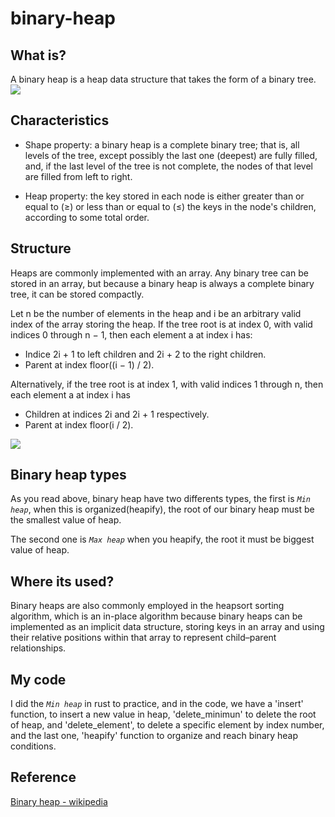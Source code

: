# binary-heap

## What is? 

A binary heap is a heap data structure that takes the form of a binary tree.
<img src="https://i.imgur.com/HNLQQ2A.png">

## Characteristics

- Shape property: a binary heap is a complete binary tree; that is, all levels of the tree, except possibly the last one (deepest) are fully filled, and, if the last level of the tree is not complete, the nodes of that level are filled from left to right.

- Heap property: the key stored in each node is either greater than or equal to (≥) or less than or equal to (≤) the keys in the node's children, according to some total order.

## Structure

Heaps are commonly implemented with an array. Any binary tree can be stored in an array, but because a binary heap is always a complete binary tree, it can be stored compactly.

Let n be the number of elements in the heap and i be an arbitrary valid index of the array storing the heap. If the tree root is at index 0, with valid indices 0 through n − 1, then each element a at index i has:

- Indice 2i + 1 to left children and 2i + 2 to the right children.
- Parent at index floor((i − 1) / 2).

Alternatively, if the tree root is at index 1, with valid indices 1 through n, then each element a at index i has

- Children at indices 2i and 2i + 1 respectively.
- Parent at index floor(i / 2).

<img src="https://i.imgur.com/Bmj8Tnh.png">

## Binary heap types

As you read above, binary heap have two differents types, the first is *`Min heap`*, when this is organized(heapify), the root of our binary heap must be the smallest value of heap.

The second one is *`Max heap`* when you heapify, the root it must be biggest value of heap.

## Where its used?

Binary heaps are also commonly employed in the heapsort sorting algorithm, which is an in-place algorithm because binary heaps can be implemented as an implicit data structure, storing keys in an array and using their relative positions within that array to represent child–parent relationships.

## My code

I did the *`Min heap`* in rust to practice, and in the code, we have a 'insert' function, to insert a new value in heap, 'delete_minimun' to delete the root of heap, and 'delete_element', to delete a specific element by index number, and the last one, 'heapify' function to organize and reach binary heap conditions.

## Reference 

[Binary heap - wikipedia](https://en.wikipedia.org/wiki/Binary_heap)
